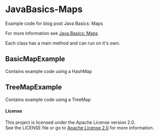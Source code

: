 # JavaBasics-Maps
Example code for blog post Java Basics: Maps

For more information see [Java Basics: Maps](http://amydegregorio.com/2018/11/14/java-basics-maps/)

Each class has a main method and can run on it's own.

## BasicMapExample
Contains example code using a HashMap

## TreeMapExample
Contains example code using a TreeMap

#### License

This project is licensed under the Apache License version 2.0.  
See the LICENSE file or go to [Apache License 2.0](https://www.apache.org/licenses/LICENSE-2.0) for more information. 

